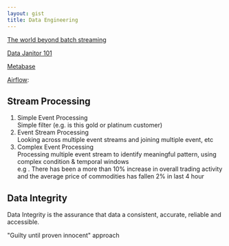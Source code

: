 ```yaml
---
layout: gist
title: Data Engineering
---
```


[The world beyond batch streaming](https://www.oreilly.com/ideas/the-world-beyond-batch-streaming-101)

[Data Janitor 101](https://www.slideshare.net/soobrosa/data-janitor-101)

[Metabase](https://www.metabase.com/)

[Airflow](https://airflow.apache.org/): 

## Stream Processing

1. Simple Event Processing  
Simple filter (e.g. is this gold or platinum customer)
2. Event Stream Processing  
Looking across multiple event streams and joining multiple event, etc
3. Complex Event Processing  
Processing multiple event stream to identify meaningful pattern, using complex condition & temporal windows  
e.g . There has been a more than 10% increase in overall trading activity and the average price of commodities has fallen 2% in last 4 hour


## Data Integrity

Data Integrity is the assurance that data a consistent, accurate, reliable and accessible.

"Guilty until proven innocent" approach

